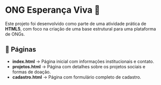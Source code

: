 # ONG Esperança Viva 🌱

Este projeto foi desenvolvido como parte de uma atividade prática de **HTML5**, com foco na criação de uma base estrutural para uma plataforma de ONGs.

## 📄 Páginas
- **index.html** → Página inicial com informações institucionais e contato.
- **projetos.html** → Página com detalhes sobre os projetos sociais e formas de doação.
- **cadastro.html** → Página com formulário completo de cadastro.


